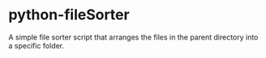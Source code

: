 # python-fileSorter
A simple file sorter script that arranges the files in the parent directory into a specific folder.
